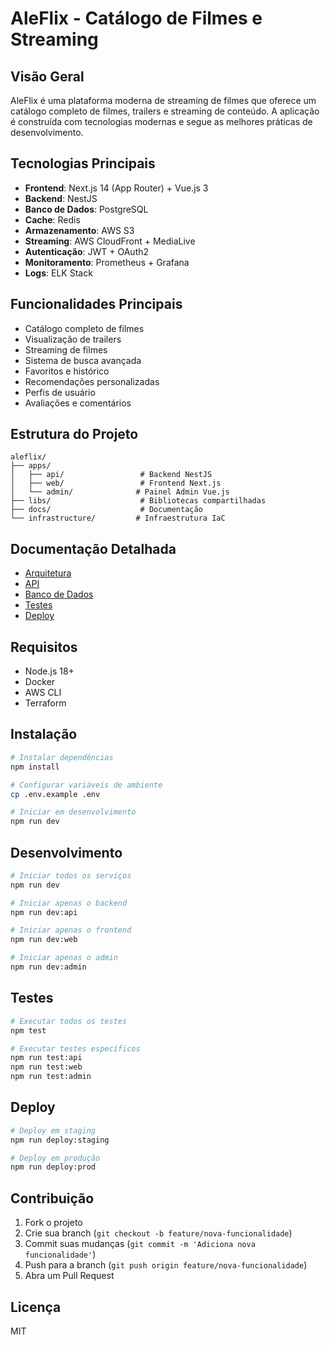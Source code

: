 # AleFlix - Catálogo de Filmes e Streaming

## Visão Geral

AleFlix é uma plataforma moderna de streaming de filmes que oferece um catálogo completo de filmes, trailers e streaming de conteúdo. A aplicação é construída com tecnologias modernas e segue as melhores práticas de desenvolvimento.

## Tecnologias Principais

- **Frontend**: Next.js 14 (App Router) + Vue.js 3
- **Backend**: NestJS
- **Banco de Dados**: PostgreSQL
- **Cache**: Redis
- **Armazenamento**: AWS S3
- **Streaming**: AWS CloudFront + MediaLive
- **Autenticação**: JWT + OAuth2
- **Monitoramento**: Prometheus + Grafana
- **Logs**: ELK Stack

## Funcionalidades Principais

- Catálogo completo de filmes
- Visualização de trailers
- Streaming de filmes
- Sistema de busca avançada
- Favoritos e histórico
- Recomendações personalizadas
- Perfis de usuário
- Avaliações e comentários

## Estrutura do Projeto

```
aleflix/
├── apps/
│   ├── api/                 # Backend NestJS
│   ├── web/                 # Frontend Next.js
│   └── admin/              # Painel Admin Vue.js
├── libs/                    # Bibliotecas compartilhadas
├── docs/                    # Documentação
└── infrastructure/         # Infraestrutura IaC
```

## Documentação Detalhada

- [Arquitetura](./docs/architecture/README.md)
- [API](./docs/api/README.md)
- [Banco de Dados](./docs/database/README.md)
- [Testes](./docs/testing/README.md)
- [Deploy](./docs/deployment/README.md)

## Requisitos

- Node.js 18+
- Docker
- AWS CLI
- Terraform

## Instalação

```bash
# Instalar dependências
npm install

# Configurar variáveis de ambiente
cp .env.example .env

# Iniciar em desenvolvimento
npm run dev
```

## Desenvolvimento

```bash
# Iniciar todos os serviços
npm run dev

# Iniciar apenas o backend
npm run dev:api

# Iniciar apenas o frontend
npm run dev:web

# Iniciar apenas o admin
npm run dev:admin
```

## Testes

```bash
# Executar todos os testes
npm test

# Executar testes específicos
npm run test:api
npm run test:web
npm run test:admin
```

## Deploy

```bash
# Deploy em staging
npm run deploy:staging

# Deploy em produção
npm run deploy:prod
```

## Contribuição

1. Fork o projeto
2. Crie sua branch (`git checkout -b feature/nova-funcionalidade`)
3. Commit suas mudanças (`git commit -m 'Adiciona nova funcionalidade'`)
4. Push para a branch (`git push origin feature/nova-funcionalidade`)
5. Abra um Pull Request

## Licença

MIT
